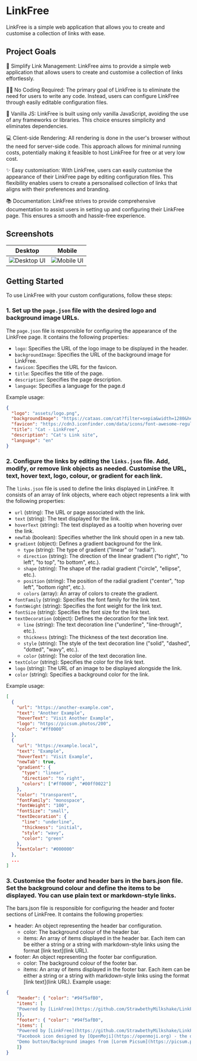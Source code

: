 # LinkFree
LinkFree is a simple web application that allows you to create and customise a collection of links with ease.

## Project Goals

🔗 Simplify Link Management: LinkFree aims to provide a simple web application that allows users to create and customise a collection of links effortlessly.

👩‍💻 No Coding Required: The primary goal of LinkFree is to eliminate the need for users to write any code. Instead, users can configure LinkFree through easily editable configuration files.

🍦 Vanilla JS: LinkFree is built using only vanilla JavaScript, avoiding the use of any frameworks or libraries. This choice ensures simplicity and eliminates dependencies.

💻 Client-side Rendering: All rendering is done in the user's browser without the need for server-side code. This approach allows for minimal running costs, potentially making it feasible to host LinkFree for free or at very low cost.

✨ Easy customisation: With LinkFree, users can easily customise the appearance of their LinkFree page by editing configuration files. This flexibility enables users to create a personalised collection of links that aligns with their preferences and branding.

📚 Documentation: LinkFree strives to provide comprehensive documentation to assist users in setting up and configuring their LinkFree page. This ensures a smooth and hassle-free experience.

## Screenshots
|Desktop|Mobile|
|--------|-----|
|![Desktop UI](https://media.discordapp.net/attachments/912542259893915670/1125172067415896155/image.png?width=1026&height=666)|![Mobile UI](https://media.discordapp.net/attachments/795745894036275231/1125148064240382052/image.png?width=432&height=666)|

## Getting Started
To use LinkFree with your custom configurations, follow these steps:

### 1. Set up the `page.json` file with the desired logo and background image URLs.

The `page.json` file is responsible for configuring the appearance of the LinkFree page. It contains the following properties:

- `logo`: Specifies the URL of the logo image to be displayed in the header.
- `backgroundImage`: Specifies the URL of the background image for LinkFree.
- `favicon`: Specifies the URL for the favicon.
- `title`: Specifies the title of the page.
- `description`: Specifies the page description.
- `language`: Specifies a language for the page.d

Example usage:
```json
{
  "logo": "assets/logo.png",
  "backgroundImage": "https://cataas.com/cat?filter=sepia&width=1280&height=720",
  "favicon": "https://cdn3.iconfinder.com/data/icons/font-awesome-regular-1/512/face-grin-squint-512.png",
  "title": "Cat - LinkFree",
  "description": "Cat's Link site",
  "language": "en"
}
```

### 2. Configure the links by editing the `links.json` file. Add, modify, or remove link objects as needed. Customise the URL, text, hover text, logo, colour, or gradient for each link.

The `links.json` file is used to define the links displayed in LinkFree. It consists of an array of link objects, where each object represents a link with the following properties:

 - `url` (string): The URL or page associated with the link.
 - `text` (string): The text displayed for the link.
 - `hoverText` (string): The text displayed as a tooltip when hovering over the link.
 - `newTab` (boolean): Specifies whether the link should open in a new tab.
 - `gradient` (object): Defines a gradient background for the link.
    - `type` (string): The type of gradient ("linear" or "radial").
    - `direction` (string): The direction of the linear gradient ("to right", "to left", "to top", "to bottom", etc.).
    - `shape` (string): The shape of the radial gradient ("circle", "ellipse", etc.).
    - `position` (string): The position of the radial gradient ("center", "top left", "bottom right", etc.).
    - `colors` (array): An array of colors to create the gradient.
 - `fontFamily` (string): Specifies the font family for the link text.
 - `fontWeight` (string): Specifies the font weight for the link text.
 - `fontSize` (string): Specifies the font size for the link text.
 - `textDecoration` (object): Defines the decoration for the link text.
    - `line` (string): The text decoration line ("underline", "line-through", etc.).
    - `thickness` (string): The thickness of the text decoration line.
    - `style` (string): The style of the text decoration line ("solid", "dashed", "dotted", "wavy", etc.).
    - `color` (string): The color of the text decoration line.
 - `textColor` (string): Specifies the color for the link text.
 - `logo` (string): The URL of an image to be displayed alongside the link.
 - `color` (string): Specifies a background color for the link.

Example usage:
```json
[
  {
    "url": "https://another-example.com",
    "text": "Another Example",
    "hoverText": "Visit Another Example",
    "logo": "https://picsum.photos/200",
    "color": "#ff0000"
  },
  {
    "url": "https://example.local",
    "text": "Example",
    "hoverText": "Visit Example",
    "newTab": true,
    "gradient": {
      "type": "linear",
      "direction": "to right",
      "colors": ["#ff0000", "#00ff0022"]
    },
    "color": "transparent",
    "fontFamily": "monospace",
    "fontWeight": "100",
    "fontSize": "small",
    "textDecoration": {
      "line": "underline",
      "thickness": "initial",
      "style": "wavy",
      "color": "green"
    },
    "textColor": "#000000"
  },
  ...
]
```

### 3. Customise the footer and header bars in the bars.json file. Set the background colour and define the items to be displayed. You can use plain text or markdown-style links.
The bars.json file is responsible for configuring the header and footer sections of LinkFree. It contains the following properties:

 - header: An object representing the header bar configuration.
    - color: The background colour of the header bar.
    - items: An array of items displayed in the header bar. Each item can be either a string or a string with markdown-style links using the format [link text](link URL).
 - footer: An object representing the footer bar configuration.
    - color: The background colour of the footer bar.
    - items: An array of items displayed in the footer bar. Each item can be either a string or a string with markdown-style links using the format [link text](link URL).
Example usage:
```json
{
    "header": { "color": "#94f5afB0",
    "items": [
    "Powered by [LinkFree](https://github.com/StrawbethyMilkshake/LinkFree) create your own!"
    ]},
    "footer": { "color": "#94f5afB0",
    "items": [
    "Powered by [LinkFree](https://github.com/StrawbethyMilkshake/LinkFree) create your own!",
    "Facebook icon designed by [OpenMoji](https://openmoji.org) - the open-source emoji and icon project. License: [CC BY-SA 4.0](https://creativecommons.org/licenses/by-sa/4.0/)",
    "Demo button/Background images from [Lorem Picsum](https://picsum.photos) and [Cat as a service](https://cataas.com/)"
    ]}
}
```
